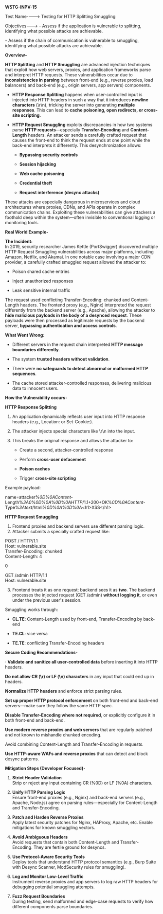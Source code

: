 **WSTG-INPV-15**

Test Name----\> Testing for HTTP Splitting Smuggling

Objectives---\> \- Assess if the application is vulnerable to splitting, identifying what possible attacks are achievable.

\- Assess if the chain of communication is vulnerable to smuggling, identifying what possible attacks are achievable.

**Overview-**

**HTTP Splitting** and **HTTP Smuggling** are advanced injection techniques that exploit how web servers, proxies, and application frameworks parse and interpret HTTP requests. These vulnerabilities occur due to **inconsistencies in parsing** between front-end (e.g., reverse proxies, load balancers) and back-end (e.g., origin servers, app servers) components.

* **HTTP Response Splitting** happens when user-controlled input is injected into HTTP headers in such a way that it introduces **newline characters** (\\r\\n), tricking the server into generating **multiple responses**. This can lead to **cache poisoning, open redirects, or cross-site scripting.**

* **HTTP Request Smuggling** exploits discrepancies in how two systems parse **HTTP requests**—especially **Transfer-Encoding** and **Content-Length** headers. An attacker sends a carefully crafted request that causes the front-end to think the request ends at one point while the back-end interprets it differently. This desynchronization allows:

  * **Bypassing security controls**

  * **Session hijacking**

  * **Web cache poisoning**

  * **Credential theft**

  * **Request interference (desync attacks)**

These attacks are especially dangerous in microservices and cloud architectures where proxies, CDNs, and APIs operate in complex communication chains. Exploiting these vulnerabilities can give attackers a foothold deep within the system—often invisible to conventional logging or monitoring tools.

**Real World Example-**

**The Incident:**  
In 2019, security researcher James Kettle (PortSwigger) discovered multiple HTTP Request Smuggling vulnerabilities across major platforms, including Amazon, Netflix, and Akamai. In one notable case involving a major CDN provider, a carefully crafted smuggled request allowed the attacker to:

* Poison shared cache entries

* Inject unauthorized responses

* Leak sensitive internal traffic

The request used conflicting Transfer-Encoding: chunked and Content-Length headers. The frontend proxy (e.g., Nginx) interpreted the request differently from the backend server (e.g., Apache), allowing the attacker to **hide malicious payloads in the body of a desynced request**. These payloads were then processed as legitimate requests by the backend server, **bypassing authentication and access controls**.

**What Went Wrong:**

* Different servers in the request chain interpreted **HTTP message boundaries differently**.

* The system **trusted headers without validation**.

* There were **no safeguards to detect abnormal or malformed HTTP sequences**.

* The cache stored attacker-controlled responses, delivering malicious data to innocent users.

**How the Vulnerability occurs-**

**HTTP Response Splitting**

1. An application dynamically reflects user input into HTTP response headers (e.g., Location: or Set-Cookie:).

2. The attacker injects special characters like \\r\\n into the input.

3. This breaks the original response and allows the attacker to:

   * Create a second, attacker-controlled response

   * Perform **cross-user defacement**

   * **Poison caches**

   * Trigger **cross-site scripting**

Example payload:

name\=attacker%*0D*%*0AContent*\-Length%*3A0*%*0D*%*0A*%*0D*%*0AHTTP*/1.1\+200\+OK%*0D*%*0AContent*\-Type%*3Atext*/html%*0D*%*0A*%*0D*%*0A*\<h1\>XSS\</h1\>

**HTTP Request Smuggling**

1. Frontend proxies and backend servers use different parsing logic.  
2. Attacker submits a specially crafted request like:

POST / HTTP/1.1  
Host: vulnerable.site  
Transfer\-Encoding: chunked  
Content\-Length: 4

0

GET /admin HTTP/1.1  
Host: vulnerable.site

3. Frontend treats it as one request; backend sees it as **two**. The backend processes the injected request (GET /admin) **without logging it**, or even under the previous user's session.

Smuggling works through:

* **CL.TE**: Content-Length used by front-end, Transfer-Encoding by back-end

* **TE.CL**: vice versa

* **TE.TE**: conflicting Transfer-Encoding headers

**Secure Coding Recommendations-**

·    **Validate and sanitize all user-controlled data** before inserting it into HTTP headers.

  **Do not allow CR (\\r) or LF (\\n) characters** in any input that could end up in headers.

  **Normalize HTTP headers** and enforce strict parsing rules.

  **Set up proper HTTP protocol enforcement** on both front-end and back-end servers—make sure they follow the same HTTP spec.

  **Disable Transfer-Encoding where not required**, or explicitly configure it in both front-end and back-end.

  **Use modern reverse proxies and web servers** that are regularly patched and not known to mishandle chunked encoding.

  Avoid combining Content-Length and Transfer-Encoding in requests.

  **Use HTTP-aware WAFs and reverse proxies** that can detect and block desync patterns.

**Mitigation Steps (Developer Focused)-**

1. **Strict Header Validation**  
   Strip or reject any input containing CR (%0D) or LF (%0A) characters.

2. **Unify HTTP Parsing Logic**  
   Ensure front-end proxies (e.g., Nginx) and back-end servers (e.g., Apache, Node.js) agree on parsing rules—especially for Content-Length and Transfer-Encoding.

3. **Patch and Harden Reverse Proxies**  
   Apply latest security patches for Nginx, HAProxy, Apache, etc. Enable mitigations for known smuggling vectors.

4. **Avoid Ambiguous Headers**  
   Avoid requests that contain both Content-Length and Transfer-Encoding. They are fertile ground for desyncs.

5. **Use Protocol-Aware Security Tools**  
   Deploy tools that understand HTTP protocol semantics (e.g., Burp Suite with Desync Scanner, ModSecurity rules for smuggling).

6. **Log and Monitor Low-Level Traffic**  
   Instrument reverse proxies and app servers to log raw HTTP headers for debugging potential smuggling attempts.

7. **Fuzz Request Boundaries**  
   During testing, send malformed and edge-case requests to verify how different components parse boundaries.

